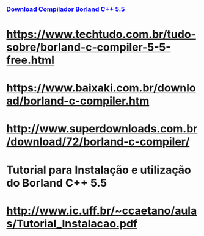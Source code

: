 
<h3 style="color:blue"> <b> Download Compilador Borland C++ 5.5 </b> </h3> 

# https://www.techtudo.com.br/tudo-sobre/borland-c-compiler-5-5-free.html

# https://www.baixaki.com.br/download/borland-c-compiler.htm

# http://www.superdownloads.com.br/download/72/borland-c-compiler/


# Tutorial para Instalação e utilização do Borland C++ 5.5 

# http://www.ic.uff.br/~ccaetano/aulas/Tutorial_Instalacao.pdf

